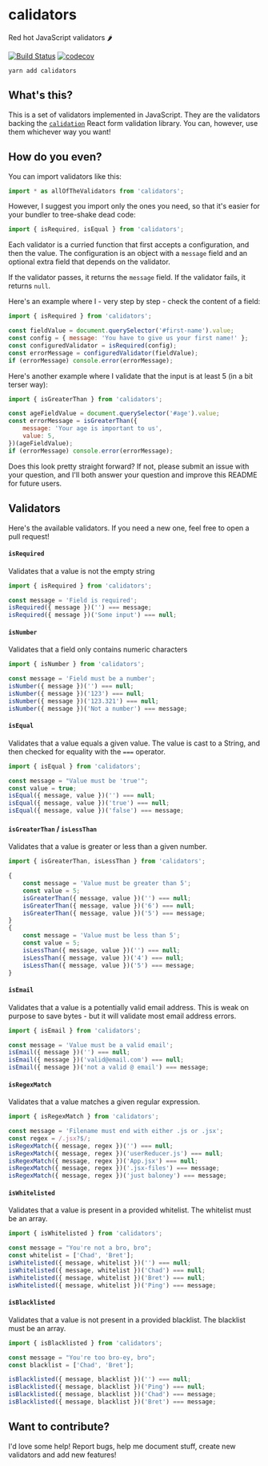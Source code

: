 # calidators

Red hot JavaScript validators 🌶

[![Build Status](https://travis-ci.org/selbekk/calidators.svg?branch=master)](https://travis-ci.org/selbekk/calidators) [![codecov](https://codecov.io/gh/selbekk/calidators/branch/master/graph/badge.svg)](https://codecov.io/gh/selbekk/calidators)

```
yarn add calidators
```

## What's this?

This is a set of validators implemented in JavaScript. They are the validators
backing the [`calidation`](https://github.com/selbekk/calidation) React form
validation library. You can, however, use them whichever way you want!

## How do you even?

You can import validators like this:

```js
import * as allOfTheValidators from 'calidators';
```

However, I suggest you import only the ones you need, so that it's easier for
your bundler to tree-shake dead code:

```js
import { isRequired, isEqual } from 'calidators';
```

Each validator is a curried function that first accepts a configuration, and
then the value. The configuration is an object with a `message` field and an
optional extra field that depends on the validator.

If the validator passes, it returns the `message` field. If the validator fails,
it returns `null`.

Here's an example where I - very step by step - check the content of a field:

```js
import { isRequired } from 'calidators';

const fieldValue = document.querySelector('#first-name').value;
const config = { message: 'You have to give us your first name!' };
const configuredValidator = isRequired(config);
const errorMessage = configuredValidator(fieldValue);
if (errorMessage) console.error(errorMessage);
```

Here's another example where I validate that the input is at least 5 (in a bit
terser way):

```js
import { isGreaterThan } from 'calidators';

const ageFieldValue = document.querySelector('#age').value;
const errorMessage = isGreaterThan({
    message: 'Your age is important to us',
    value: 5,
})(ageFieldValue);
if (errorMessage) console.error(errorMessage);
```

Does this look pretty straight forward? If not, please submit an issue with your
question, and I'll both answer your question and improve this README for future
users.

## Validators

Here's the available validators. If you need a new one, feel free to open a
pull request!

#### `isRequired`

Validates that a value is not the empty string

```js
import { isRequired } from 'calidators';

const message = 'Field is required';
isRequired({ message })('') === message;
isRequired({ message })('Some input') === null;
```

#### `isNumber`

Validates that a field only contains numeric characters

```js
import { isNumber } from 'calidators';

const message = 'Field must be a number';
isNumber({ message })('') === null;
isNumber({ message })('123') === null;
isNumber({ message })('123.321') === null;
isNumber({ message })('Not a number') === message;
```

#### `isEqual`

Validates that a value equals a given value. The value is cast to a String,
and then checked for equality with the `===` operator.

```js
import { isEqual } from 'calidators';

const message = "Value must be 'true'";
const value = true;
isEqual({ message, value })('') === null;
isEqual({ message, value })('true') === null;
isEqual({ message, value })('false') === message;
```

#### `isGreaterThan` / `isLessThan`

Validates that a value is greater or less than a given number.

```js
import { isGreaterThan, isLessThan } from 'calidators';

{
    const message = 'Value must be greater than 5';
    const value = 5;
    isGreaterThan({ message, value })('') === null;
    isGreaterThan({ message, value })('6') === null;
    isGreaterThan({ message, value })('5') === message;
}
{
    const message = 'Value must be less than 5';
    const value = 5;
    isLessThan({ message, value })('') === null;
    isLessThan({ message, value })('4') === null;
    isLessThan({ message, value })('5') === message;
}
```

#### `isEmail`

Validates that a value is a potentially valid email address. This is weak on
purpose to save bytes - but it will validate most email address errors.

```js
import { isEmail } from 'calidators';

const message = 'Value must be a valid email';
isEmail({ message })('') === null;
isEmail({ message })('valid@email.com') === null;
isEmail({ message })('not a valid @ email') === message;
```

#### `isRegexMatch`

Validates that a value matches a given regular expression.

```js
import { isRegexMatch } from 'calidators';

const message = 'Filename must end with either .js or .jsx';
const regex = /.jsx?$/;
isRegexMatch({ message, regex })('') === null;
isRegexMatch({ message, regex })('userReducer.js') === null;
isRegexMatch({ message, regex })('App.jsx') === null;
isRegexMatch({ message, regex })('.jsx-files') === message;
isRegexMatch({ message, regex })('just baloney') === message;
```

#### `isWhitelisted`

Validates that a value is present in a provided whitelist. The whitelist must be
an array.

```js
import { isWhitelisted } from 'calidators';

const message = "You're not a bro, bro";
const whitelist = ['Chad', 'Bret'];
isWhitelisted({ message, whitelist })('') === null;
isWhitelisted({ message, whitelist })('Chad') === null;
isWhitelisted({ message, whitelist })('Bret') === null;
isWhitelisted({ message, whitelist })('Ping') === message;
```

#### `isBlacklisted`

Validates that a value is not present in a provided blacklist. The blacklist
must be an array.

```js
import { isBlacklisted } from 'calidators';

const message = "You're too bro-ey, bro";
const blacklist = ['Chad', 'Bret'];

isBlacklisted({ message, blacklist })('') === null;
isBlacklisted({ message, blacklist })('Ping') === null;
isBlacklisted({ message, blacklist })('Chad') === message;
isBlacklisted({ message, blacklist })('Bret') === message;
```

## Want to contribute?

I'd love some help! Report bugs, help me document stuff, create new validators
and add new features!
